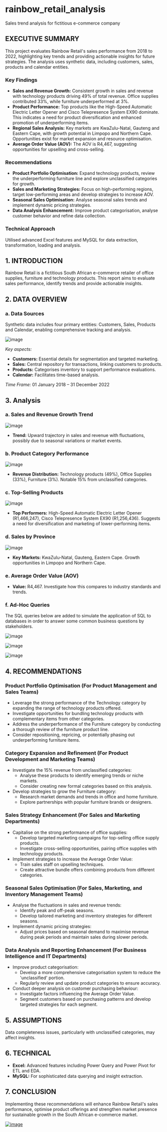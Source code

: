 # rainbow_retail_analysis
Sales trend analysis for fictitious e-commerce company 

## EXECUTIVE SUMMARY

This project evaluates Rainbow Retail's sales performance from 2018 to 2022, highlighting key trends and providing actionable insights for future strategies. The analysis uses synthetic data, including customers, sales, products and calendar entities.

### Key Findings
- **Sales and Revenue Growth:** Consistent growth in sales and revenue with technology products driving 49% of total revenue. Office supplies contributed 33%, while furniture underperformed at 3%.
- **Product Performance:** Top products like the High-Speed Automatic Electric Letter Opener and Cisco Telepresence System EX90 dominate. This indicates a need for product diversification and enhanced promotion of underperforming items.
- **Regional Sales Analysis:** Key markets are KwaZulu-Natal, Gauteng and Eastern Cape, with growth potential in Limpopo and Northern Cape. Opportunities exist for market expansion and resource optimisation.
- **Average Order Value (AOV):** The AOV is R4,467, suggesting opportunities for upselling and cross-selling.

### Recommendations
- **Product Portfolio Optimisation:** Expand technology products, review the underperforming furniture line and explore unclassified categories for growth.
- **Sales and Marketing Strategies:** Focus on high-performing regions, target low-performing areas and develop strategies to increase AOV.
- **Seasonal Sales Optimisation:** Analyse seasonal sales trends and implement dynamic pricing strategies.
- **Data Analysis Enhancement:** Improve product categorisation, analyse customer behavior and refine data collection.

### Technical Approach
Utilised advanced Excel features and MySQL for data extraction, transformation, loading and analysis.

## 1. INTRODUCTION
Rainbow Retail is a fictitious South African e-commerce retailer of office supplies, furniture and technology products. This report aims to evaluate sales performance, identify trends and provide actionable insights.

## 2. DATA OVERVIEW
### a. Data Sources
Synthetic data includes four primary entities: Customers, Sales, Products and Calendar, enabling comprehensive tracking and analysis.

![image](https://github.com/user-attachments/assets/90a8f40d-8336-4e9e-95cb-96fa8e91d87f)

*Key aspects:*
- **Customers:** Essential details for segmentation and targeted marketing.
- **Sales:** Central repository for transactions, linking customers to products.
- **Products:** Categorises inventory to support performance evaluations.
- **Calendar:** Facilitates time-based analysis.

*Time Frame:* 01 January 2018 – 31 December 2022

## 3. Analysis
### a. Sales and Revenue Growth Trend

![image](https://github.com/user-attachments/assets/0810efbf-d28d-46b0-b4fb-442ef51022e8)

- **Trend:** Upward trajectory in sales and revenue with fluctuations, possibly due to seasonal variations or market events.

### b. Product Category Performance

![image](https://github.com/user-attachments/assets/be791e3f-d565-4ad1-9c25-f00ac3ac53f4)

- **Revenue Distribution:** Technology products (49%), Office Supplies (33%), Furniture (3%). Notable 15% from unclassified categories.

### c. Top-Selling Products

![image](https://github.com/user-attachments/assets/a7fdbf50-b250-48b2-9e02-b60ad5bf8978)

- **Top Performers:** High-Speed Automatic Electric Letter Opener (R1,466,247), Cisco Telepresence System EX90 (R1,256,436). Suggests a need for diversification and marketing of lower-performing items.

### d. Sales by Province

![image](https://github.com/user-attachments/assets/b568df9f-f192-4fb6-9465-658d4d50590d)

- **Key Markets:** KwaZulu-Natal, Gauteng, Eastern Cape. Growth opportunities in Limpopo and Northern Cape.

### e. Average Order Value (AOV)
- **Value:** R4,467. Investigate how this compares to industry standards and trends.

### f. Ad-Hoc Queries

The SQL queries below are added to simulate the application of SQL to databases in order to answer some common business questions by stakeholders. 

![image](https://github.com/user-attachments/assets/31fe9682-7467-4599-b7b6-ed117d78184b)

![image](https://github.com/user-attachments/assets/78e917a4-eea8-438e-b582-45677c74e1fd)

![image](https://github.com/user-attachments/assets/e7de645b-bccd-450e-8018-9d9589759246)

## 4. RECOMMENDATIONS

### Product Portfolio Optimisation (For Product Management and Sales Teams)
- Leverage the strong performance of the Technology category by expanding the range of technology products offered.
- Investigate opportunities for bundling technology products with complementary items from other categories.
- Address the underperformance of the Furniture category by conducting a thorough review of the furniture product line.
- Consider repositioning, repricing, or potentially phasing out underperforming furniture items.

### Category Expansion and Refinement (For Product Development and Marketing Teams)
- Investigate the 15% revenue from unclassified categories:
  - Analyse these products to identify emerging trends or niche markets.
  - Consider creating new formal categories based on this analysis.
- Develop strategies to grow the Furniture category:
  - Research market demands and trends in office and home furniture.
  - Explore partnerships with popular furniture brands or designers.

### Sales Strategy Enhancement (For Sales and Marketing Departments)
- Capitalise on the strong performance of office supplies:
  - Develop targeted marketing campaigns for top-selling office supply products.
  - Investigate cross-selling opportunities, pairing office supplies with technology products.
- Implement strategies to increase the Average Order Value:
  - Train sales staff on upselling techniques.
  - Create attractive bundle offers combining products from different categories.

### Seasonal Sales Optimisation (For Sales, Marketing, and Inventory Management Teams)
- Analyse the fluctuations in sales and revenue trends:
  - Identify peak and off-peak seasons.
  - Develop tailored marketing and inventory strategies for different seasons.
- Implement dynamic pricing strategies:
  - Adjust prices based on seasonal demand to maximise revenue during peak periods and maintain sales during slower periods.

### Data Analysis and Reporting Enhancement (For Business Intelligence and IT Departments)
- Improve product categorisation:
  - Develop a more comprehensive categorisation system to reduce the 'unclassified' portion.
  - Regularly review and update product categories to ensure accuracy.
- Conduct deeper analysis on customer purchasing behaviour:
  - Investigate factors influencing the Average Order Value.
  - Segment customers based on purchasing patterns and develop targeted strategies for each segment.

## 5. ASSUMPTIONS
Data completeness issues, particularly with unclassified categories, may affect insights.

## 6. TECHNICAL
- **Excel:** Advanced features including Power Query and Power Pivot for ETL and EDA.
- **MySQL:** For sophisticated data querying and insight extraction.

## 7. CONCLUSION
Implementing these recommendations will enhance Rainbow Retail's sales performance, optimise product offerings and strengthen market presence for sustainable growth in the South African e-commerce market.

[![image](https://github.com/user-attachments/assets/0802c449-cd43-4680-96f5-809db47004bb)
](www.linkedin.com/in/randall-campher)




